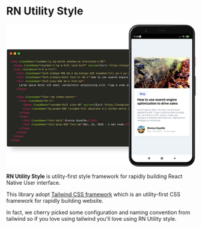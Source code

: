 # RN Utility Style

![hero](./guide/images/sample.jpg)

**RN Utility Style** is utility-first style framework for rapidly building React Native User interface.

This library adopt [Tailwind CSS framework](https://tailwindcss.com/) which is an utility-first CSS framework for rapidly building website.

In fact, we cherry picked some configuration and naming convention from tailwind so if you love using tailwind you'll love using RN Utility style.